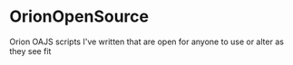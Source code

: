 # OrionOpenSource
Orion OAJS scripts I've written that are open for anyone to use or alter as they see fit
